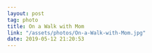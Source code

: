 ```yaml
---
layout: post
tag: photo
title: On a Walk with Mom
link: "/assets/photos/On-a-Walk-with-Mom.jpg"
date: 2019-05-12 21:20:53
---
```

